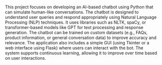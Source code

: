 This project focuses on developing an AI-based chatbot using Python that can simulate human-like conversations. 
The chatbot is designed to understand user queries and respond appropriately using Natural Language Processing (NLP) techniques. 
It uses libraries such as NLTK, spaCy, or transformer-based models like GPT for text processing and response generation. 
The chatbot can be trained on custom datasets (e.g., FAQs, product information, or general conversation data) to improve accuracy and relevance. 
The application also includes a simple GUI (using Tkinter or a web interface using Flask) where users can interact with the bot. 
The system supports continuous learning, allowing it to improve over time based on user interactions.
